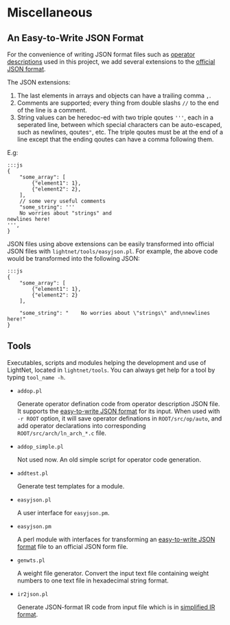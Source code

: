 # Miscellaneous

## An Easy-to-Write JSON Format

For the convenience of writing JSON format files such as 
[operator descriptions](Operator-Description.md) used in this project, 
we add several extensions to the [official JSON format](http://json.org/).

The JSON extensions:

1. The last elements in arrays and objects can have a trailing comma `,`.
2. Comments are supported; every thing from double slashs `//` to the end of
   the line is a comment.
3. String values can be heredoc-ed with two triple qoutes `'''`, each in a
   seperated line, between which special characters can be auto-escaped,
   such as newlines, qoutes`"`, etc. The triple qoutes must be at the end of a
   line except that the ending qoutes can have a comma following them.
   
E.g:

    :::js
    {
        "some_array": [
            {"element1": 1},
            {"element2": 2},
        ],
        // some very useful comments
        "some_string": '''
        No worries about "strings" and
    newlines here!
    ''',
    }
   
JSON files using above extensions can be easily transformed into official JSON 
files with `lightnet/tools/easyjson.pl`. For example, the above code
would be transformed into the following JSON:

    :::js
    {
        "some_array": [
            {"element1": 1},
            {"element2": 2}
        ],
    
        "some_string": "    No worries about \"strings\" and\nnewlines here!"
    }


## Tools

Executables, scripts and modules helping the development and use of LightNet, 
located in `lightnet/tools`.
You can always get help for a tool by typing `tool_name -h`.

* `addop.pl`

    Generate operator defination code from operator description JSON file.
    It supports the [easy-to-write JSON format](Miscellaneous.md#an-easy-to-write-json-format)
    for its input.
    When used with `-r ROOT` option, it will save operator definations in
    `ROOT/src/op/auto`, and add operator declarations into corresponding
    `ROOT/src/arch/ln_arch_*.c` file.

* `addop_simple.pl`

    Not used now. An old simple script for operator code generation.

* `addtest.pl`

    Generate test templates for a module.

* `easyjson.pl`

    A user interface for `easyjson.pm`.

* `easyjson.pm`

    A perl module with interfaces for transforming an 
    [easy-to-write JSON format](Miscellaneous.md#an-easy-to-write-json-format)
    file to an official JSON form file.

* `genwts.pl`

    A weight file generator. Convert the input text file containing weight
    numbers to one text file in hexadecimal string format.

* `ir2json.pl`

    Generate JSON-format IR code from input file which is in 
    [simplified IR format]().

